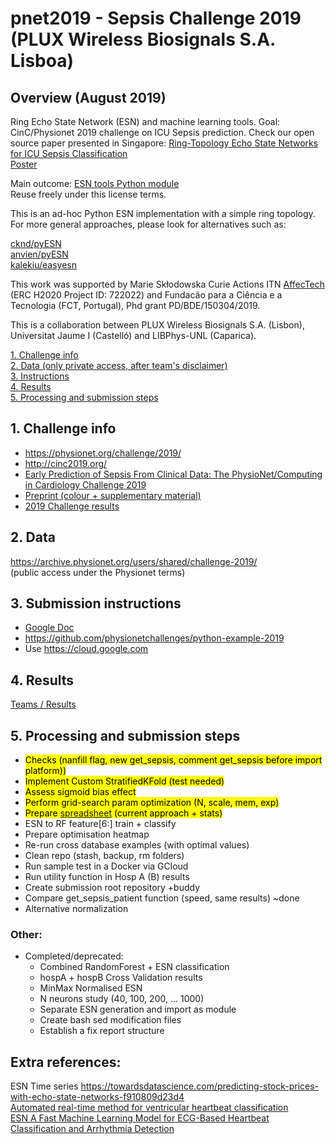 # pnet2019 - Sepsis Challenge 2019 (PLUX Wireless Biosignals S.A. Lisboa)
##  Overview (August 2019)<a name="overview"></a>
Ring Echo State Network (ESN) and machine learning tools. 
Goal: CinC/Physionet 2019 challenge on ICU Sepsis prediction. 
Check our open source paper presented in Singapore: 
[Ring-Topology Echo State Networks for ICU Sepsis Classification](https://doi.org/10.22489/CinC.2019.327)  
[Poster](https://drive.google.com/file/d/1EgfHBGUYj3hBWp2vRqQITn7lswkTzmvm/view?usp=sharing)    

Main outcome: 
[ESN tools Python module](/ESNtools)  
Reuse freely under this license terms.  

This is an ad-hoc Python ESN implementation with a simple ring topology. For more general approaches, please look for alternatives such as: 

[cknd/pyESN](https://github.com/cknd/pyESN)  
[anvien/pyESN](https://github.com/anvien/PyESN)   
[kalekiu/easyesn](https://github.com/kalekiu/easyesn)  

This work was supported by Marie Skłodowska Curie Actions ITN [AffecTech](http://affectech.org/) (ERC H2020 Project ID: 722022) and Fundacão para a Ciência e a Tecnologia (FCT, Portugal), Phd grant PD/BDE/150304/2019.

This is a collaboration between PLUX Wireless Biosignals S.A. (Lisbon), Universitat Jaume I (Castelló) and LIBPhys-UNL (Caparica).



[1. Challenge info](#site)  
[2. Data (only private access, after team's disclaimer)](#data)  
[3. Instructions](#instr)  
[4. Results](#results)  
[5. Processing and submission steps](#steps)    


##  1. Challenge info <a name="site"></a>
-  https://physionet.org/challenge/2019/  
-  http://cinc2019.org/
-  [Early Prediction of Sepsis From Clinical Data: The PhysioNet/Computing in Cardiology Challenge 2019](https://doi.org/10.1097/ccm.0000000000004145)
-  [Preprint (colour + supplementary material)](https://physionet.org/content/challenge-2019/1.0.0/physionet_challenge_2019_ccm_manuscript.pdf)
-  [2019 Challenge results](#results)

##  2. Data <a name="data"></a>
https://archive.physionet.org/users/shared/challenge-2019/  
(public access under the Physionet terms)  

##  3. Submission instructions <a name="instr"></a>
-  [Google Doc](https://docs.google.com/document/d/1-YCLmie2_1gM4FrpBaSfkhYt8xpYghs8l2vbPemODkw)  
-  https://github.com/physionetchallenges/python-example-2019
-  Use https://cloud.google.com

##  4. Results <a name="results"></a>
[Teams / Results](https://docs.google.com/spreadsheets/d/1qt2SllYISP7LUFtxrhqpfJtV8ewcd7krsRGtrB-r_BA/edit#gid=0)  

##  5. Processing and submission steps <a name="steps"></a>
-  <mark>Checks (nanfill flag, new get_sepsis, comment get_sepsis before import platform))</mark>
-  <mark>Implement Custom StratifiedKFold (test needed)</mark>  
-  <mark>Assess sigmoid bias effect</mark>
-  <mark>Perform grid-search param optimization (N, scale, mem, exp)</mark>
-  <mark>Prepare [spreadsheet](https://docs.google.com/spreadsheets/d/1qoer2i_GP-9oS2-ZxLZC_7PBIqKRqS_byEtowJbXamg/edit#gid=0) (current approach + stats)</mark>  
-  ESN to RF feature[6:] train + classify  
-  Prepare optimisation heatmap  
-  Re-run cross database examples (with optimal values)   
-  Clean repo (stash, backup, rm folders)  
-  Run sample test in a Docker via GCloud  
-  Run utility function in Hosp A (B) results  
-  Create submission root repository +buddy  
-  Compare get_sepsis_patient function (speed, same results) ~done   
-  Alternative normalization
  ### Other: 
  - Completed/deprecated:
    - Combined RandomForest + ESN classification
    - hospA + hospB Cross Validation results  
    - MinMax Normalised ESN
    - N neurons study (40, 100, 200, ... 1000)
    - Separate ESN generation and import as module
    - Create bash sed modification files
    - Establish a fix report structure
    
## Extra references:  
ESN Time series https://towardsdatascience.com/predicting-stock-prices-with-echo-state-networks-f910809d23d4  
[Automated real-time method for ventricular heartbeat classification](https://doi.org/10.1016/j.cmpb.2018.11.005)  
[ESN A Fast Machine Learning Model for ECG-Based Heartbeat Classification and Arrhythmia Detection](https://doi.org/10.3389/fphy.2019.00103)  


